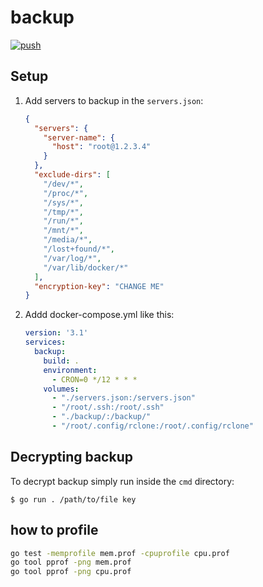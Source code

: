 # backup
[![push](https://github.com/maxisme/backup/workflows/push/badge.svg)](https://github.com/maxisme/backup/actions)

## Setup
1. Add servers to backup in the `servers.json`:
    ```json
    {
      "servers": {
        "server-name": {
          "host": "root@1.2.3.4"
        }
      },
      "exclude-dirs": [
        "/dev/*",
        "/proc/*",
        "/sys/*",
        "/tmp/*",
        "/run/*",
        "/mnt/*",
        "/media/*",
        "/lost+found/*",
        "/var/log/*",
        "/var/lib/docker/*"
      ],
      "encryption-key": "CHANGE ME"
    }
    ```
2. Addd docker-compose.yml like this:
    ```yaml
    version: '3.1'
    services:
      backup:
        build: .
        environment:
          - CRON=0 */12 * * *
        volumes:
          - "./servers.json:/servers.json"
          - "/root/.ssh:/root/.ssh"
          - "./backup/:/backup/"
          - "/root/.config/rclone:/root/.config/rclone"
    ```
   
## Decrypting backup
To decrypt backup simply run inside the `cmd` directory:
```
$ go run . /path/to/file key
```

## how to profile
```bash
go test -memprofile mem.prof -cpuprofile cpu.prof
go tool pprof -png mem.prof
go tool pprof -png cpu.prof
```